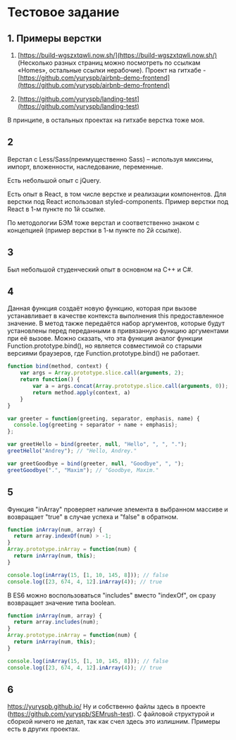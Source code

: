 # Тестовое задание

## 1. Примеры верстки

1) [https://build-wgszxtqwli.now.sh/](https://build-wgszxtqwli.now.sh/) (Несколько разных страниц можно посмотреть по ссылкам «Homes», остальные ссылки нерабочие). Проект на гитхабе - [https://github.com/yuryspb/airbnb-demo-frontend](https://github.com/yuryspb/airbnb-demo-frontend)

2) [https://github.com/yuryspb/landing-test](https://github.com/yuryspb/landing-test)

В принципе, в остальных проектах на гитхабе верстка тоже моя.

## 2

Верстал с Less/Sass(преимущественно Sass) – используя миксины, импорт, вложенности, наследование, переменные.

Есть небольшой опыт с  jQuery.

Есть опыт в React, в том числе верстке и реализации компонентов. Для верстки под React  использовал styled-components. Пример верстки под React  в 1-м пункте по 1й ссылке.

По методологии БЭМ тоже верстал и соответственно знаком с концепцией (пример верстки  в 1-м пункте по 2й ссылке).

## 3
Был небольшой студенческий опыт в основном на С++ и С#.

## 4
Данная функция создаёт новую функцию, которая при вызове устанавливает в качестве контекста выполнения this предоставленное значение. В метод также передаётся набор аргументов, которые будут установлены перед переданными в привязанную функцию аргументами при её вызове. Можно сказать, что эта функция аналог функции Function.prototype.bind(), но является совместимой со старыми версиями браузеров, где Function.prototype.bind() не работает.

```javascript
function bind(method, context) {                                       
    var args = Array.prototype.slice.call(arguments, 2);               
    return function() {                                                
        var a = args.concat(Array.prototype.slice.call(arguments, 0)); 
        return method.apply(context, a)                                
    }
}

var greeter = function(greeting, separator, emphasis, name) {
  console.log(greeting + separator + name + emphasis);
};

var greetHello = bind(greeter, null, "Hello", ", ", ".");
greetHello("Andrey"); // "Hello, Andrey."

var greetGoodbye = bind(greeter, null, "Goodbye", ", ");
greetGoodbye(".", "Maxim"); // "Goodbye, Maxim."
```

## 5
Функция "inArray" проверяет наличие элемента в выбранном массиве и возвращает "true" в случае успеха и "false" в обратном. 
```javascript
function inArray(num, array) {
  return array.indexOf(num) > -1;
}
Array.prototype.inArray = function(num) {
  return inArray(num, this);
}

console.log(inArray(15, [1, 10, 145, 8])); // false
console.log([23, 674, 4, 12].inArray(4)); // true
```
В ES6 можно воспользоваться "includes" вместо "indexOf", он сразу возвращает значение типа boolean.
```javascript
function inArray(num, array) {
  return array.includes(num);
}
Array.prototype.inArray = function(num) {
  return inArray(num, this);
}

console.log(inArray(15, [1, 10, 145, 8])); // false
console.log([23, 674, 4, 12].inArray(4)); // true
```
## 6
https://yuryspb.github.io/
Ну и собственно файлы здесь в проекте (https://github.com/yuryspb/SEMrush-test). С файловой структурой и сборкой ничего не делал, так как счел здесь это излишним. Примеры есть в других проектах.